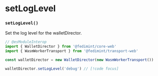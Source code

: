 # setLogLevel

### `setLogLevel()`

Set the log level for the walletDirector.

```ts twoslash
// @esModuleInterop
import { WalletDirector } from '@fedimint/core-web'
import { WasmWorkerTransport } from '@fedimint/transport-web'

const walletDirector = new WalletDirector(new WasmWorkerTransport())

walletDirector.setLogLevel('debug') // [!code focus]
```
